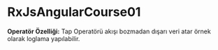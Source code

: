 # RxJsAngularCourse01

**Operatör Özelliği:** Tap Operatörü akışı bozmadan dışarı veri atar örnek olarak loglama yapılabilir.
